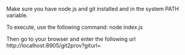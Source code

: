 Make sure you have node.js and git installed and in the system PATH variable.

To execute, use the following command:
    node index.js
    
Then go to your browser and enter the following url
http://localhost:8905/git2prov?giturl=<your open git repository>
